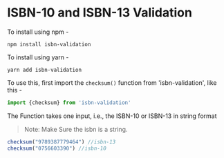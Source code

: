 # ISBN-10 and ISBN-13 Validation

To install using npm -

`npm install isbn-validation`

To install using yarn -

`yarn add isbn-validation`




To use this, first import the `checksum()` function from 'isbn-validation', like this - 

```javascript
import {checksum} from 'isbn-validation'
```

The Function takes one input, i.e., the ISBN-10 or ISBN-13 in string format 

> Note: Make Sure the isbn is a string.

```js
checksum("9789387779464") //isbn-13
checksum("0756603390") //isbn-10
```